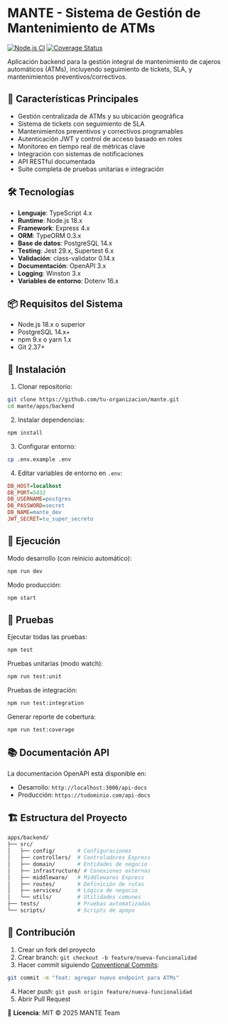 # MANTE - Sistema de Gestión de Mantenimiento de ATMs

[![Node.js CI](https://github.com/tu-organizacion/mante/actions/workflows/node.js.yml/badge.svg)](https://github.com/tu-organizacion/mante/actions/workflows/node.js.yml)
[![Coverage Status](https://coveralls.io/repos/github/tu-organizacion/mante/badge.svg?branch=main)](https://coveralls.io/github/tu-organizacion/mante?branch=main)

Aplicación backend para la gestión integral de mantenimiento de cajeros automáticos (ATMs), incluyendo seguimiento de tickets, SLA, y mantenimientos preventivos/correctivos.

## 🚀 Características Principales

- Gestión centralizada de ATMs y su ubicación geográfica
- Sistema de tickets con seguimiento de SLA
- Mantenimientos preventivos y correctivos programables
- Autenticación JWT y control de acceso basado en roles
- Monitoreo en tiempo real de métricas clave
- Integración con sistemas de notificaciones
- API RESTful documentada
- Suite completa de pruebas unitarias e integración

## 🛠 Tecnologías

- **Lenguaje**: TypeScript 4.x
- **Runtime**: Node.js 18.x
- **Framework**: Express 4.x
- **ORM**: TypeORM 0.3.x
- **Base de datos**: PostgreSQL 14.x
- **Testing**: Jest 29.x, Supertest 6.x
- **Validación**: class-validator 0.14.x
- **Documentación**: OpenAPI 3.x
- **Logging**: Winston 3.x
- **Variables de entorno**: Dotenv 16.x

## 📦 Requisitos del Sistema

- Node.js 18.x o superior
- PostgreSQL 14.x+
- npm 9.x o yarn 1.x
- Git 2.37+

## 🔧 Instalación

1. Clonar repositorio:

```bash
git clone https://github.com/tu-organizacion/mante.git
cd mante/apps/backend
```

2. Instalar dependencias:

```bash
npm install
```

3. Configurar entorno:

```bash
cp .env.example .env
```

4. Editar variables de entorno en `.env`:

```ini
DB_HOST=localhost
DB_PORT=5432
DB_USERNAME=postgres
DB_PASSWORD=secret
DB_NAME=mante_dev
JWT_SECRET=tu_super_secreto
```

## 🏃 Ejecución

Modo desarrollo (con reinicio automático):

```bash
npm run dev
```

Modo producción:

```bash
npm start
```

## 🧪 Pruebas

Ejecutar todas las pruebas:

```bash
npm test
```

Pruebas unitarias (modo watch):

```bash
npm run test:unit
```

Pruebas de integración:

```bash
npm run test:integration
```

Generar reporte de cobertura:

```bash
npm run test:coverage
```

## 📚 Documentación API

La documentación OpenAPI está disponible en:

- Desarrollo: `http://localhost:3000/api-docs`
- Producción: `https://tudominio.com/api-docs`

## 🏗 Estructura del Proyecto

```bash
apps/backend/
├── src/
│   ├── config/       # Configuraciones
│   ├── controllers/  # Controladores Express
│   ├── domain/       # Entidades de negocio
│   ├── infrastructure/ # Conexiones externas
│   ├── middleware/   # Middlewares Express
│   ├── routes/       # Definición de rutas
│   ├── services/     # Lógica de negocio
│   └── utils/        # Utilidades comunes
├── tests/            # Pruebas automatizadas
└── scripts/          # Scripts de apoyo
```

## 🤝 Contribución

1. Crear un fork del proyecto
2. Crear branch: `git checkout -b feature/nueva-funcionalidad`
3. Hacer commit siguiendo [Conventional Commits](https://www.conventionalcommits.org):

```bash
git commit -m "feat: agregar nuevo endpoint para ATMs"
```

4. Hacer push: `git push origin feature/nueva-funcionalidad`
5. Abrir Pull Request

📄 **Licencia**: MIT © 2025 MANTE Team
